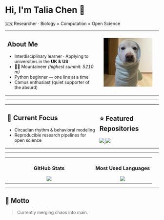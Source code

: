 # Hi, I'm Talia Chen 🧬

🇨🇳 Researcher · Biology × Computation × Open Science

<table>
<tr>
<td width="60%" valign="top">

## About Me
- Interdisciplinary learner · Applying to universities in the **UK & US**
- 🧗‍♀️ Mountaineer *(highest summit: 5210 m)*
- Python beginner — one line at a time
- Camus enthusiast (quiet supporter of the absurd)

</td>
<td width="40%" align="center">

<img src="https://github.com/chentalia317-alt/chentalia317-alt/blob/main/dog.jpg" alt="Talia" width="85%"/>

</td>
</tr>
</table>

---

<table>
<tr>
<td width="60%" valign="top">

## 🧠 Current Focus
- Circadian rhythm & behavioral modeling  
- Reproducible research pipelines for open science

</td>
<td width="40%" valign="top">

## ⭐ Featured Repositories
<a href="https://github.com/Talia-noemalab/repo-1">
  <img src="https://github.com/chentalia317-alt/sleep-hygiene-intervention" />
</a>
<a href="https://github.com/Talia-noemalab/repo-2">
  <img src="https://github.com/chentalia317-alt/panda-behavior-observation" />
</a>
</td>
</tr>
</table>

---
<table>
<tr>
<td width="60%" align="center">

### GitHub Stats
<img height="165" src="https://github-readme-stats.vercel.app/api?username=Talia-noemalab&show_icons=true&count_private=true&hide_border=true" />

</td>
<td width="40%" align="center">

### Most Used Languages
<img height="165" src="https://github-readme-stats.vercel.app/api/top-langs/?username=Talia-noemalab&layout=compact&hide_border=true" />

</td>
</tr>
</table>

---

## 💬 Motto
> Currently merging chaos into main.
